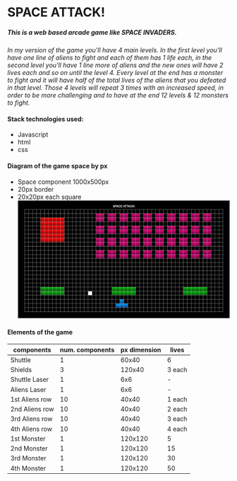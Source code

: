 # SPACE ATTACK!

##### This is a web based arcade game like SPACE INVADERS.
*In my version of the game you'll have 4 main levels. In the first level you'll have one line of aliens to fight and each of them has 1 life each, in the second level you'll have 1 line more of aliens and the new ones will have 2 lives each and so on until the level 4. Every level at the end has a monster to fight and it will have half of the total lives of the aliens that you defeated in that level. Those 4 levels will repeat 3 times with an increased speed, in order to be more challenging and to have at the end 12 levels & 12 monsters to fight.*

#### Stack technologies used:
  - Javascript
  - html
  - css  

#### Diagram of the game space by px  
- Space component 1000x500px
- 20px border
- 20x20px each square
![Diagram_game](./px_diagram_game.png)

#### Elements of the game

| components    | num. components | px dimension | lives |
|---------------|-----------------|--------------|-------|
|Shuttle        |1                |60x40         |6      |
|Shields        |3                |120x40        |3 each |
|Shuttle Laser  |1                |6x6           |-      |
|Aliens Laser   |1                |6x6           |-      |
|1st Aliens row |10               |40x40         |1 each |
|2nd Aliens row |10               |40x40         |2 each |
|3rd Aliens row |10               |40x40         |3 each |
|4th Aliens row |10               |40x40         |4 each |
|1st Monster    |1                |120x120       |5      |
|2nd Monster    |1                |120x120       |15     |
|3rd Monster    |1                |120x120       |30     |
|4th Monster    |1                |120x120       |50     |
